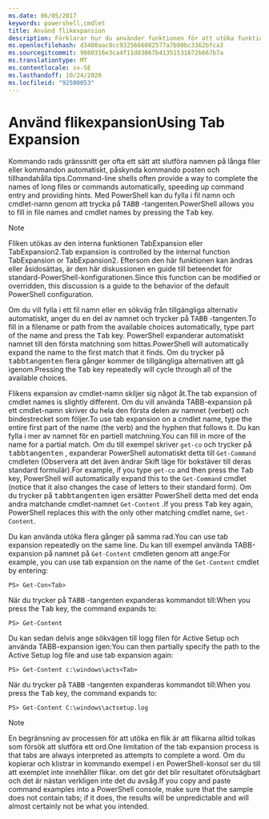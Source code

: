 ```yaml
---
ms.date: 06/05/2017
keywords: powershell,cmdlet
title: Använd flikexpansion
description: Förklarar hur du använder funktionen för att utöka funktioner i PowerShell.
ms.openlocfilehash: d3408aac8cc9325666082577a7b00bc3362bfca3
ms.sourcegitcommit: 9080316e3ca4f11d83067b41351531672b667b7a
ms.translationtype: MT
ms.contentlocale: sv-SE
ms.lasthandoff: 10/24/2020
ms.locfileid: "92500053"
---
```

# <a name="using-tab-expansion"></a><span data-ttu-id="0cdb7-104">Använd flikexpansion</span><span class="sxs-lookup"><span data-stu-id="0cdb7-104">Using Tab Expansion</span></span>

<span data-ttu-id="0cdb7-105">Kommando rads gränssnitt ger ofta ett sätt att slutföra namnen på långa filer eller kommandon automatiskt, påskynda kommando posten och tillhandahålla tips.</span><span class="sxs-lookup"><span data-stu-id="0cdb7-105">Command-line shells often provide a way to complete the names of long files or commands automatically, speeding up command entry and providing hints.</span></span> <span data-ttu-id="0cdb7-106">Med PowerShell kan du fylla i fil namn och cmdlet-namn genom att trycka på <kbd>TABB</kbd> -tangenten.</span><span class="sxs-lookup"><span data-stu-id="0cdb7-106">PowerShell allows you to fill in file names and cmdlet names by pressing the <kbd>Tab</kbd> key.</span></span>

> [!NOTE]
> <span data-ttu-id="0cdb7-107">Fliken utökas av den interna funktionen TabExpansion eller TabExpansion2.</span><span class="sxs-lookup"><span data-stu-id="0cdb7-107">Tab expansion is controlled by the internal function TabExpansion or TabExpansion2.</span></span> <span data-ttu-id="0cdb7-108">Eftersom den här funktionen kan ändras eller åsidosättas, är den här diskussionen en guide till beteendet för standard-PowerShell-konfigurationen.</span><span class="sxs-lookup"><span data-stu-id="0cdb7-108">Since this function can be modified or overridden, this discussion is a guide to the behavior of the default PowerShell configuration.</span></span>

<span data-ttu-id="0cdb7-109">Om du vill fylla i ett fil namn eller en sökväg från tillgängliga alternativ automatiskt, anger du en del av namnet och trycker på <kbd>TABB</kbd> -tangenten.</span><span class="sxs-lookup"><span data-stu-id="0cdb7-109">To fill in a filename or path from the available choices automatically, type part of the name and press the <kbd>Tab</kbd> key.</span></span> <span data-ttu-id="0cdb7-110">PowerShell expanderar automatiskt namnet till den första matchning som hittas.</span><span class="sxs-lookup"><span data-stu-id="0cdb7-110">PowerShell will automatically expand the name to the first match that it finds.</span></span> <span data-ttu-id="0cdb7-111">Om du trycker på <kbd>tabbtangenten</kbd> flera gånger kommer de tillgängliga alternativen att gå igenom.</span><span class="sxs-lookup"><span data-stu-id="0cdb7-111">Pressing the <kbd>Tab</kbd> key repeatedly will cycle through all of the available choices.</span></span>

<span data-ttu-id="0cdb7-112">Flikens expansion av cmdlet-namn skiljer sig något åt.</span><span class="sxs-lookup"><span data-stu-id="0cdb7-112">The tab expansion of cmdlet names is slightly different.</span></span> <span data-ttu-id="0cdb7-113">Om du vill använda TABB-expansion på ett cmdlet-namn skriver du hela den första delen av namnet (verbet) och bindestrecket som följer.</span><span class="sxs-lookup"><span data-stu-id="0cdb7-113">To use tab expansion on a cmdlet name, type the entire first part of the name (the verb) and the hyphen that follows it.</span></span> <span data-ttu-id="0cdb7-114">Du kan fylla i mer av namnet för en partiell matchning.</span><span class="sxs-lookup"><span data-stu-id="0cdb7-114">You can fill in more of the name for a partial match.</span></span> <span data-ttu-id="0cdb7-115">Om du till exempel skriver `get-co` och trycker på <kbd>tabbtangenten</kbd> , expanderar PowerShell automatiskt detta till `Get-Command` cmdleten (Observera att det även ändrar Skift läge för bokstäver till deras standard formulär).</span><span class="sxs-lookup"><span data-stu-id="0cdb7-115">For example, if you type `get-co` and then press the <kbd>Tab</kbd> key, PowerShell will automatically expand this to the `Get-Command` cmdlet (notice that it also changes the case of letters to their standard form).</span></span> <span data-ttu-id="0cdb7-116">Om du trycker på <kbd>tabbtangenten</kbd> igen ersätter PowerShell detta med det enda andra matchande cmdlet-namnet `Get-Content` .</span><span class="sxs-lookup"><span data-stu-id="0cdb7-116">If you press <kbd>Tab</kbd> key again, PowerShell replaces this with the only other matching cmdlet name, `Get-Content`.</span></span>

<span data-ttu-id="0cdb7-117">Du kan använda utöka flera gånger på samma rad.</span><span class="sxs-lookup"><span data-stu-id="0cdb7-117">You can use tab expansion repeatedly on the same line.</span></span> <span data-ttu-id="0cdb7-118">Du kan till exempel använda TABB-expansion på namnet på `Get-Content` cmdleten genom att ange:</span><span class="sxs-lookup"><span data-stu-id="0cdb7-118">For example, you can use tab expansion on the name of the `Get-Content` cmdlet by entering:</span></span>

```
PS> Get-Con<Tab>
```

<span data-ttu-id="0cdb7-119">När du trycker på <kbd>TABB</kbd> -tangenten expanderas kommandot till:</span><span class="sxs-lookup"><span data-stu-id="0cdb7-119">When you press the <kbd>Tab</kbd> key, the command expands to:</span></span>

```
PS> Get-Content
```

<span data-ttu-id="0cdb7-120">Du kan sedan delvis ange sökvägen till logg filen för Active Setup och använda TABB-expansion igen:</span><span class="sxs-lookup"><span data-stu-id="0cdb7-120">You can then partially specify the path to the Active Setup log file and use tab expansion again:</span></span>

```
PS> Get-Content c:\windows\acts<Tab>
```

<span data-ttu-id="0cdb7-121">När du trycker på <kbd>TABB</kbd> -tangenten expanderas kommandot till:</span><span class="sxs-lookup"><span data-stu-id="0cdb7-121">When you press the <kbd>Tab</kbd> key, the command expands to:</span></span>

```
PS> Get-Content C:\windows\actsetup.log
```

> [!NOTE]
> <span data-ttu-id="0cdb7-122">En begränsning av processen för att utöka en flik är att flikarna alltid tolkas som försök att slutföra ett ord.</span><span class="sxs-lookup"><span data-stu-id="0cdb7-122">One limitation of the tab expansion process is that tabs are always interpreted as attempts to complete a word.</span></span> <span data-ttu-id="0cdb7-123">Om du kopierar och klistrar in kommando exempel i en PowerShell-konsol ser du till att exemplet inte innehåller flikar. om det gör det blir resultatet oförutsägbart och det är nästan verkligen inte det du avsåg.</span><span class="sxs-lookup"><span data-stu-id="0cdb7-123">If you copy and paste command examples into a PowerShell console, make sure that the sample does not contain tabs; if it does, the results will be unpredictable and will almost certainly not be what you intended.</span></span>
